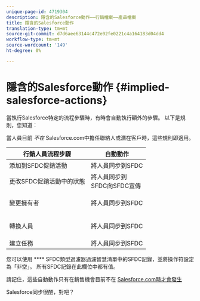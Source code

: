 ```yaml
---
unique-page-id: 4719304
description: 隱含的Salesforce動作——行銷檔案——產品檔案
title: 隱含的Salesforce動作
translation-type: tm+mt
source-git-commit: d7d6aee63144c472e02fe0221c4a164183d04dd4
workflow-type: tm+mt
source-wordcount: '149'
ht-degree: 0%

---
```



# 隱含的Salesforce動作 {#implied-salesforce-actions}

當執行Salesforce特定的流程步驟時，有時會自動執行額外的步驟。 以下是規則，您知道：

當人員目前 *不在 [](http://Salesforce.com)* Salesforce.com中擔任聯絡人或潛在客戶時，這些規則即適用。

<table> 
 <thead> 
  <tr> 
   <th>行銷人員流程步驟</th> 
   <th>自動動作</th> 
  </tr> 
 </thead> 
 <tbody> 
  <tr> 
   <td>添加到SFDC促銷活動</td> 
   <td>將人員同步到SFDC</td> 
  </tr> 
  <tr> 
   <td>更改SFDC促銷活動中的狀態</td> 
   <td>將人員同步到<br>SFDC向SFDC宣傳</td> 
  </tr> 
  <tr> 
   <td>變更擁有者</td> 
   <td><p>將人員同步到SFDC</p></td> 
  </tr> 
  <tr> 
   <td>轉換人員</td> 
   <td><p>將人員同步到SFDC</p></td> 
  </tr> 
  <tr> 
   <td>建立任務</td> 
   <td>將人員同步到SFDC</td> 
  </tr> 
 </tbody> 
</table>

您可以使用 **** SFDC類型過濾器過濾智慧清單中的SFDC記錄，並將操作符設定為「非空」。 所有SFDC記錄在此欄位中都有值。

請記住，這些自動動作只有在銷售機會目前不在 [Salesforce.com時才會發生](http://Salesforce.com)

Salesforce同步很酷，對吧？
